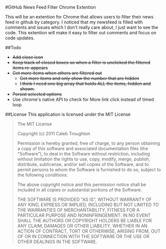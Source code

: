 #GitHub News Feed Filter Chrome Extention

This will be an extention for Chrome that allows users to filter their news feed in github by category.  I noticed that my newsfeed is filled with comments and issues which I don't really care about, I just want to see the code.  This extention will make it easy to filter out comments and focus on code updates.

##Todo
* ~~Add close icon~~
* ~~Keep track of closed boxes so when a filter is unclicked the filtered items re-appears~~
* ~~Get more items when others are filtered out~~
   + ~~Get more items and only show the number that are hidden~~
   + ~~I think I need one big array that holds ALL the items, hidden and shown.~~
 * ~~Persist selected options~~
 * Use chrome's native API to check for More link click instead of timed loop

##License
This application is licensed under the MIT License

>The MIT License
>
>Copyright (c) 2011 Caleb Troughton
>
>Permission is hereby granted, free of charge, to any person obtaining a copy
of this software and associated documentation files (the "Software"), to deal
in the Software without restriction, including without limitation the rights
to use, copy, modify, merge, publish, distribute, sublicense, and/or sell
copies of the Software, and to permit persons to whom the Software is
furnished to do so, subject to the following conditions:
>
>The above copyright notice and this permission notice shall be included in
all copies or substantial portions of the Software.
>
>THE SOFTWARE IS PROVIDED "AS IS", WITHOUT WARRANTY OF ANY KIND, EXPRESS OR
IMPLIED, INCLUDING BUT NOT LIMITED TO THE WARRANTIES OF MERCHANTABILITY,
FITNESS FOR A PARTICULAR PURPOSE AND NONINFRINGEMENT. IN NO EVENT SHALL THE
AUTHORS OR COPYRIGHT HOLDERS BE LIABLE FOR ANY CLAIM, DAMAGES OR OTHER
LIABILITY, WHETHER IN AN ACTION OF CONTRACT, TORT OR OTHERWISE, ARISING FROM,
OUT OF OR IN CONNECTION WITH THE SOFTWARE OR THE USE OR OTHER DEALINGS IN
THE SOFTWARE.
